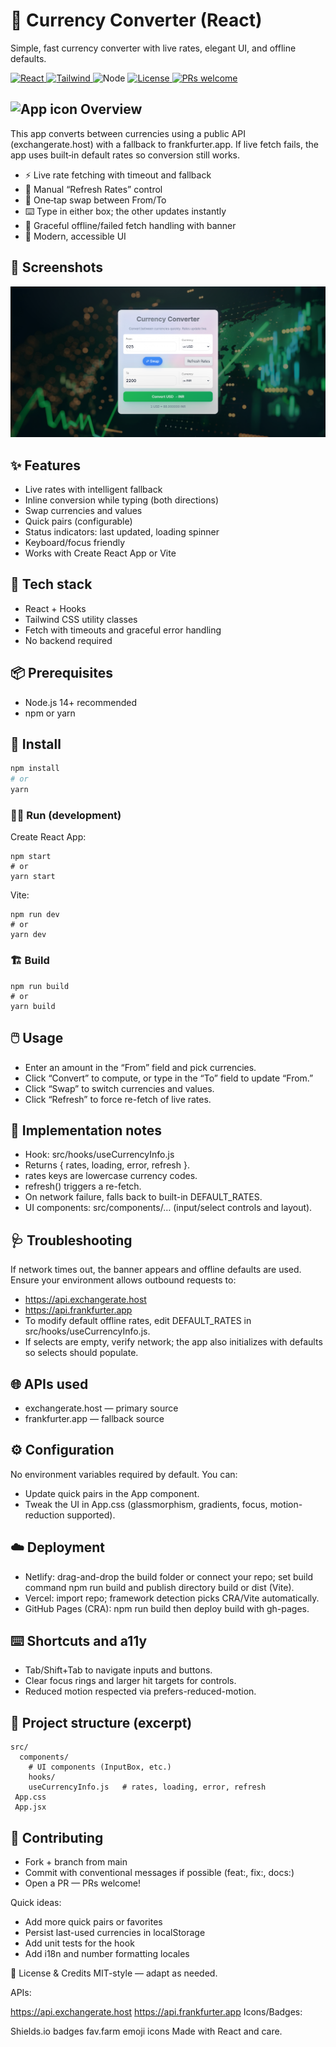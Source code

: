 # 💱 Currency Converter (React)

Simple, fast currency converter with live rates, elegant UI, and offline defaults.

<p align="left">
  <a href="https://react.dev" target="_blank">
    <img alt="React" src="https://img.shields.io/badge/React-18+-61DAFB?logo=react&logoColor=white" />
  </a>
  <a href="https://tailwindcss.com" target="_blank">
    <img alt="Tailwind" src="https://img.shields.io/badge/TailwindCSS-3+-38B2AC?logo=tailwindcss&logoColor=white" />
  </a>
  <img alt="Node" src="https://img.shields.io/badge/Node-%E2%89%A514-339933?logo=node.js&logoColor=white" />
  <a href="#license--credits">
    <img alt="License" src="https://img.shields.io/badge/License-MIT-000000.svg?logo=open-source-initiative&logoColor=white" />
  </a>
  <a href="#contributing">
    <img alt="PRs welcome" src="https://img.shields.io/badge/PRs-welcome-brightgreen.svg?logo=github" />
  </a>
  <!-- Replace with your repo slug to enable build status -->
  <!-- <a href="https://github.com/your-username/your-repo/actions">
    <img alt="CI" src="https://img.shields.io/github/actions/workflow/status/your-username/your-repo/ci.yml?label=build&logo=github" />
  </a> -->
  <!-- Replace with your live URL -->
  <!-- <a href="https://your-live-demo-url.example.com">
    <img alt="Live Demo" src="https://img.shields.io/badge/Live%20Demo-Visit-10B981?logo=netlify&logoColor=white" />
  </a> -->
</p>


## <img src="https://fav.farm/💱" alt="App icon" height="22" /> Overview

This app converts between currencies using a public API (exchangerate.host) with a fallback to frankfurter.app. If live fetch fails, the app uses built‑in default rates so conversion still works.

- ⚡ Live rate fetching with timeout and fallback
- 🔄 Manual “Refresh Rates” control
- 🔁 One‑tap swap between From/To
- ⌨️ Type in either box; the other updates instantly
- 🧯 Graceful offline/failed fetch handling with banner
- 🎨 Modern, accessible UI

## 📸 Screenshots

![image](https://github.com/MdSaifAli063/Currency-Converter-React/blob/e08be399185d398ad0cf5b8026b3e52e0e73c55d/Screenshot%202025-10-18%20004608_edited.png)

## ✨ Features

- Live rates with intelligent fallback
- Inline conversion while typing (both directions)
- Swap currencies and values
- Quick pairs (configurable)
- Status indicators: last updated, loading spinner
- Keyboard/focus friendly
- Works with Create React App or Vite

## 🧩 Tech stack

- React + Hooks
- Tailwind CSS utility classes
- Fetch with timeouts and graceful error handling
- No backend required

## 📦 Prerequisites

- Node.js 14+ recommended
- npm or yarn

## 🚀 Install

```bash
npm install
# or
yarn
```

### 🧑‍💻 Run (development)

Create React App:
```
npm start
# or
yarn start
```

Vite:
```
npm run dev
# or
yarn dev
```

### 🏗️ Build
```
npm run build
# or
yarn build
```

## 🖱️ Usage

- Enter an amount in the “From” field and pick currencies.
- Click “Convert” to compute, or type in the “To” field to update “From.”
- Click “Swap” to switch currencies and values.
- Click “Refresh” to force re-fetch of live rates.

## 🔧 Implementation notes

- Hook: src/hooks/useCurrencyInfo.js
- Returns { rates, loading, error, refresh }.
- rates keys are lowercase currency codes.
- refresh() triggers a re-fetch.
- On network failure, falls back to built-in DEFAULT_RATES.
- UI components: src/components/… (input/select controls and layout).
  
## 🩺 Troubleshooting

If network times out, the banner appears and offline defaults are used. Ensure your environment allows outbound requests to:
- https://api.exchangerate.host
- https://api.frankfurter.app
- To modify default offline rates, edit DEFAULT_RATES in src/hooks/useCurrencyInfo.js.
- If selects are empty, verify network; the app also initializes with defaults so selects should populate.

## 🌐 APIs used

- exchangerate.host — primary source
- frankfurter.app — fallback source
  
## ⚙️ Configuration

No environment variables required by default. You can:
- Update quick pairs in the App component.
- Tweak the UI in App.css (glassmorphism, gradients, focus, motion-reduction supported).
  
## ☁️ Deployment

- Netlify: drag-and-drop the build folder or connect your repo; set build command npm run build and publish directory build or dist (Vite).
- Vercel: import repo; framework detection picks CRA/Vite automatically.
- GitHub Pages (CRA): npm run build then deploy build with gh-pages.
  
## ⌨️ Shortcuts and a11y

- Tab/Shift+Tab to navigate inputs and buttons.
- Clear focus rings and larger hit targets for controls.
- Reduced motion respected via prefers-reduced-motion.
  
## 🧭 Project structure (excerpt)
```file
src/
  components/
    # UI components (InputBox, etc.)
    hooks/
    useCurrencyInfo.js   # rates, loading, error, refresh
 App.css
 App.jsx
```

## 🤝 Contributing

- Fork + branch from main
- Commit with conventional messages if possible (feat:, fix:, docs:)
- Open a PR — PRs welcome!
  
Quick ideas:

- Add more quick pairs or favorites
- Persist last-used currencies in localStorage
- Add unit tests for the hook
- Add i18n and number formatting locales
  
📝 License & Credits
MIT-style — adapt as needed.

APIs:

https://api.exchangerate.host
https://api.frankfurter.app
Icons/Badges:

Shields.io badges
fav.farm emoji icons
Made with React and care.
